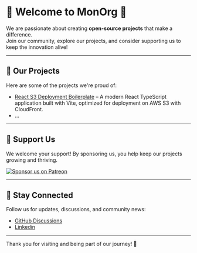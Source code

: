 # 🌟 Welcome to MonOrg 🌟

We are passionate about creating **open-source projects** that make a difference.  
Join our community, explore our projects, and consider supporting us to keep the innovation alive!

---

## 🚀 Our Projects

Here are some of the projects we're proud of:

- [React S3 Deployment Boilerplate](https://github.com/devandcloud/react-s3) – A modern React TypeScript application built with Vite, optimized for deployment on AWS S3 with CloudFront.
- ...

---

## 💖 Support Us

We welcome your support! By sponsoring us, you help keep our projects growing and thriving.

[![Sponsor us on Patreon](https://img.shields.io/badge/Sponsor-Patreon-orange)](https://www.patreon.com/DevAndCloud)

---

## 📢 Stay Connected

Follow us for updates, discussions, and community news:

- [GitHub Discussions](https://github.com/devandcloud)
- [Linkedin](https://www.linkedin.com/company/devandcloud)

---

Thank you for visiting and being part of our journey! 🚀
